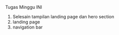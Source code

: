 Tugas Minggu INI
1. Selesain tampilan landing page dan hero section
2. landing page
3. navigation bar
